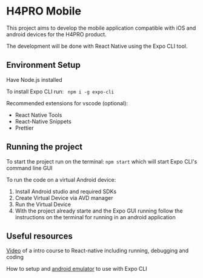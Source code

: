 # H4PRO Mobile

This project aims to develop the mobile application compatible with iOS and android devices for the H4PRO product.

The development will be done with React Native using the Expo CLI tool.

## Environment Setup

Have Node.js installed

To install Expo CLI run: ` npm i -g expo-cli`

Recommended extensions for vscode (optional):

- React Native Tools
- React-Native Snippets
- Prettier

## Running the project

To start the project run on the terminal: `npm start` which will start Expo CLI's command line GUI

To run the code on a virtual Android device:

1. Install Android studio and required SDKs
1. Create Virtual Device via AVD manager
1. Run the Virtual Device
1. With the project already starte and the Expo GUI running follow the instructions on the terminal for running in an android application

## Useful resources

[Video](https://youtu.be/0-S5a0eXPoc) of a intro course to React-native including running, debugging and coding

How to setup and [android emulator](https://docs.expo.dev/workflow/android-studio-emulator/) to use with Expo CLI
